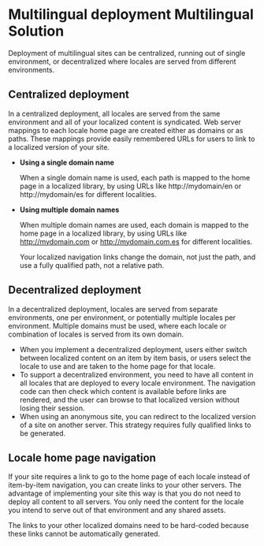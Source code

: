 # Multilingual deployment Multilingual Solution

Deployment of multilingual sites can be centralized, running out of single environment, or decentralized where locales are served from different environments.

## Centralized deployment

In a centralized deployment, all locales are served from the same environment and all of your localized content is syndicated. Web server mappings to each locale home page are created either as domains or as paths. These mappings provide easily remembered URLs for users to link to a localized version of your site.

-   **Using a single domain name**

    When a single domain name is used, each path is mapped to the home page in a localized library, by using URLs like http://mydomain/en or http://mydomain/es for different localities.

-   **Using multiple domain names**

    When multiple domain names are used, each domain is mapped to the home page in a localized library, by using URLs like http://mydomain.com or http://mydomain.com.es for different localities.

    Your localized navigation links change the domain, not just the path, and use a fully qualified path, not a relative path.


## Decentralized deployment

In a decentralized deployment, locales are served from separate environments, one per environment, or potentially multiple locales per environment. Multiple domains must be used, where each locale or combination of locales is served from its own domain.

-   When you implement a decentralized deployment, users either switch between localized content on an item by item basis, or users select the locale to use and are taken to the home page for that locale.
-   To support a decentralized environment, you need to have all content in all locales that are deployed to every locale environment. The navigation code can then check which content is available before links are rendered, and the user can browse to that localized version without losing their session.
-   When using an anonymous site, you can redirect to the localized version of a site on another server. This strategy requires fully qualified links to be generated.

## Locale home page navigation

If your site requires a link to go to the home page of each locale instead of item-by-item navigation, you can create links to your other servers. The advantage of implementing your site this way is that you do not need to deploy all content to all servers. You only need the content for the locale you intend to serve out of that environment and any shared assets.

The links to your other localized domains need to be hard-coded because these links cannot be automatically generated.



